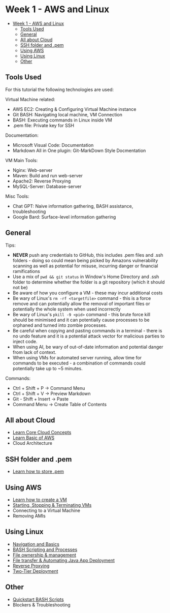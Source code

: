 # Week 1 - AWS and Linux

- [Week 1 - AWS and Linux](#week-1---aws-and-linux)
  - [Tools Used](#tools-used)
  - [General](#general)
  - [All about Cloud](#all-about-cloud)
  - [SSH folder and .pem](#ssh-folder-and-pem)
  - [Using AWS](#using-aws)
  - [Using Linux](#using-linux)
  - [Other](#other)

## Tools Used
For this tutorial the following technologies are used:

Virtual Machine related:
* AWS EC2: Creating & Configuring Virtual Machine instance
* Git BASH: Navigating local machine, VM Connection
* BASH: Executing commands in Linux inside VM
* .pem file: Private key for SSH
  
Documentation:
* Microsoft Visual Code: Documentation
* Markdown All in One plugin: Git-MarkDown Style Docmentation 

VM Main Tools:
* Nginx: Web-server
* Maven: Build and run web-server
* Apache2: Reverse Proxying
* MySQL-Server: Database-server

Misc Tools:
* Chat GPT: Naive information gathering, BASH assistance, troubleshooting
* Google Bard: Surface-level information gathering

## General
Tips:
* **NEVER** push any credentials to GitHub, this includes .pem files and .ssh folders - doing so could mean being picked by Amazons vulnerability scanning as well as potential for misuse, incurring danger or financial ramifications
* Use a mix of ```pwd && git status``` in Window's Home Directory and .ssh folder to determine whether the folder is a git repository (which it should not be)
* Be aware of how you configure a VM - these may incur additional costs
* Be wary of Linux's ```rm -rf <targetfile>``` command - this is a force remove and can potentially allow the removal of important files or potentially the whole system when used incorrectly
* Be wary of Linux's ```pkill -9 <pid>``` command - this brute force kill should be minimised and it can potentially cause processes to be orphaned and turned into zombie processes.
* Be careful when copying and pasting commands in a terminal - there is no undo feature and it is a potential attack vector for malicious parties to inject code.
* When using AI, be wary of out-of-date information and potential danger from lack of context.
* When using VMs for automated server running, allow time for commands to be executed - a combination of commands could potentially take up to ~5 minutes.

Commands:
* Ctrl + Shift + P -> Command Menu
* Ctrl + Shift + V -> Preview Markdown
* Git - Shift + Insert -> Paste
* Command Menu -> Create Table of Contents

## All about Cloud
* [Learn Core Cloud Concepts](WhatIsCloud)
* [Learn Basic of AWS](AWS)
* Cloud Architecture

## SSH folder and .pem
* [Learn how to store .pem](StoringSSH)

## Using AWS
* [Learn how to create a VM](CreatingAVM)
* [Starting, Stopping & Terminating VMs](StartStopVM)
* Connecting to a Virtual Machine
* Removing AMIs

## Using Linux
* [Navigation and Basics](Linux)
* [BASH Scripting and Processes](Linux2)
* [File ownership & management](FileOwnership&Management)
* [File transfer & Automating Java App Deployment](Linux3)
* [Reverse Proxying](ReverseProxySetup/README.md)
* [Two-Tier Deployment](TwoTierDeployment/README.md)

## Other
* [Quickstart BASH Scripts](QuickstartBash/README.md)
* Blockers & Troubleshooting